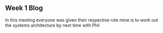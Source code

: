 ## Week 1 Blog

In this meeting everyone was given their respective role mine is to work out the systems architecture by next time with Phil
